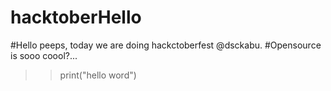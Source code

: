 # hacktoberHello 
#Hello peeps, today we are doing hackctoberfest @dsckabu. 
#Opensource is sooo coool?...
>>print("hello word")
